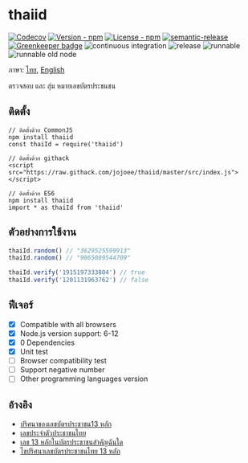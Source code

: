 # thaiid

[![Codecov](https://img.shields.io/codecov/c/github/jojoee/thaiid.svg)](https://codecov.io/github/jojoee/thaiid)
[![Version - npm](https://img.shields.io/npm/v/thaiid.svg)](https://www.npmjs.com/package/thaiid)
[![License - npm](https://img.shields.io/npm/l/thaiid.svg)](http://opensource.org/licenses/MIT)
[![semantic-release](https://img.shields.io/badge/%20%20%F0%9F%93%A6%F0%9F%9A%80-semantic--release-e10079.svg?style=flat-square)](https://github.com/semantic-release/semantic-release)
[![Greenkeeper badge](https://badges.greenkeeper.io/jojoee/thaiid.svg)](https://greenkeeper.io/)
![continuous integration](https://github.com/jojoee/thaiid/workflows/continuous%20integration/badge.svg?branch=master)
![release](https://github.com/jojoee/thaiid/workflows/release/badge.svg?branch=master)
![runnable](https://github.com/jojoee/thaiid/workflows/runnable/badge.svg?branch=master)
![runnable old node](https://github.com/jojoee/thaiid/workflows/runnable%20old%20node/badge.svg?branch=master)

ภาษา: [ไทย](https://github.com/jojoee/thaiid/blob/master/README.md), [English](https://github.com/jojoee/thaiid/blob/master/README-en.md)

ตรวจสอบ และ สุ่ม หมายเลขบัตรประชนชน

## ติดตั้ง

```
// ติดตั้งด้วย CommonJS
npm install thaiid
const thaiId = require('thaiid')

// ติดตั้งด้วย githack
<script src="https://raw.githack.com/jojoee/thaiid/master/src/index.js"></script>

// ติดตั้งด้วย ES6
npm install thaiid
import * as thaiId from 'thaiid'
```

## ตัวอย่างการใช้งาน

```javascript
thaiId.random() // "3629525599913"
thaiId.random() // "9065089544709"

thaiId.verify('1915197333804') // true
thaiId.verify('1201131963762') // false
```

## ฟีเจอร์
- [x] Compatible with all browsers
- [x] Node.js version support: 6-12
- [x] 0 Dependencies
- [x] Unit test
- [ ] Browser compatibility test
- [ ] Support negative number
- [ ] Other programming languages version

## อ้างอิง
- [ปริศนาของเลขบัตรประชาชน13 หลัก](https://www.youtube.com/watch?v=tSlNbe_ss58)
- [เลขประจำตัวประชาชนไทย](https://th.wikipedia.org/wiki/เลขประจำตัวประชาชนไทย)
- [เลข 13 หลักในบัตรประชาชนสำคัญฉันใด](https://www.egov.go.th/th/content/817/78/)
- [ไขปริศนาเลขบัตรประชาชนไทย 13 หลัก](https://www.moe.go.th/ไขปริศนาเลขบัตรประชาชน)
